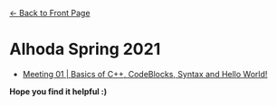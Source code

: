 [<- Back to Front Page](/..)

# Alhoda Spring 2021

* [Meeting 01 | Basics of C++, CodeBlocks, Syntax and Hello World!](./Meetings/Meeting01)

**Hope you find it helpful :)**
